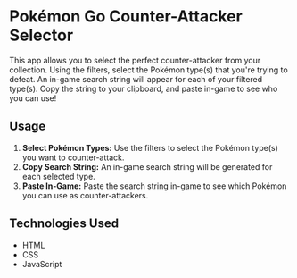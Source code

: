 # Pokémon Go Counter-Attacker Selector

This app allows you to select the perfect counter-attacker from your collection. Using the filters, select the Pokémon type(s) that you're trying to defeat. An in-game search string will appear for each of your filtered type(s). Copy the string to your clipboard, and paste in-game to see who you can use!

## Usage

1. **Select Pokémon Types:** Use the filters to select the Pokémon type(s) you want to counter-attack.
2. **Copy Search String:** An in-game search string will be generated for each selected type.
3. **Paste In-Game:** Paste the search string in-game to see which Pokémon you can use as counter-attackers.

## Technologies Used

- HTML
- CSS
- JavaScript
